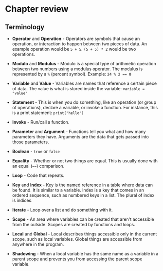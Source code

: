# Chapter review

## Terminology

- **Operator** and **Operation** - Operators are symbols that cause an operation, or interaction to happen between two pieces of data. An example operation would be `5 + 5`. `(5 + 5) * 2` would be two operations.

- **Modulo** and **Modulus** - Modulo is a special type of arithmetic operation between two numbers using a modulus operator. The modulus is represented by a `%` (percent symbol). Example: `24 % 2 == 0`

- **Variable** and **Value** - Variables are names that reference a certain piece of data. The value is what is stored inside the variable: `variable = "value"`

- **Statement** - This is when you do something, like an operation (or group of operations), declare a variable, or invoke a function. For instance, this is a print statement: `print("hello")`

- **Invoke** - Run/call a function.

- **Parameter** and **Argument** - Functions tell you what and how many parameters they have. Arguments are the data that gets passed into those parameters.

- **Boolean** - `true` or `false`

- **Equality** - Whether or not two things are equal. This is usually done with an equal (`==`) comparison.

- **Loop** - Code that repeats.

- **Key** and **Index** - Key is the named reference in a table where data can be found. It is similar to a variable. Index is a key that comes in an ordered sequence, such as numbered keys in a list. The plural of index is indices.

- **Iterate** - Loop over a list and do something with it.

- **Scope** - An area where variables can be created that aren't accessible from the outside. Scopes are created by functions and loops.

- **Local** and **Global** - Local describes things accessible only in the current scope, such as local variables. Global things are accessible from anywhere in the program.

- **Shadowing** - When a local variable has the same name as a variable in a parent scope and prevents you from accessing the parent scope variable.
